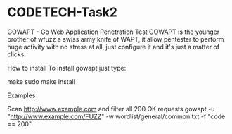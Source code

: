 # CODETECH-Task2

GOWAPT - Go Web Application Penetration Test
GOWAPT is the younger brother of wfuzz a swiss army knife of WAPT, it allow pentester to perform huge activity with no stress at all, just configure it and it's just a matter of clicks.

How to install
To install gowapt just type:

make
sudo make install

Examples

Scan http://www.example.com and filter all 200 OK requests
gowapt -u "http://www.example.com/FUZZ" -w wordlist/general/common.txt -f "code == 200"
